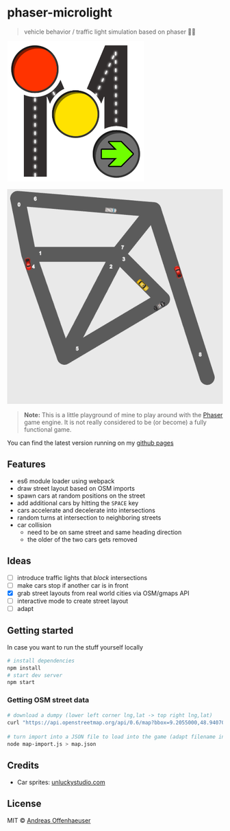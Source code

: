 phaser-microlight
===
> vehicle behavior / traffic light simulation based on phaser 🚦🚗

<img src="./assets/logo.png" width="320px"/>


[![screenshot](./screenshot.png)](https://anoff.github.io/phaser-microlight)

>**Note:**
This is a little playground of mine to play around with the [Phaser](https://phaser.io) game engine. It is not really considered to be (or become) a fully functional game.


You can find the latest version running on my [github pages](https://anoff.github.io/phaser-microlight/)

## Features

* es6 module loader using webpack
* draw street layout based on OSM imports
* spawn cars at random positions on the street
* add additional cars by hitting the `SPACE` key
* cars accelerate and decelerate into intersections
* random turns at intersection to neighboring streets
* car collision
    * need to be on same street and same heading direction
    * the older of the two cars gets removed

## Ideas

* [ ] introduce traffic lights that _block_ intersections
* [ ] make cars stop if another car is in front
* [x] grab street layouts from real world cities via OSM/gmaps API
* [ ] interactive mode to create street layout
* [ ] adapt 

## Getting started

In case you want to run the stuff yourself locally

```bash
# install dependencies
npm install
# start dev server
npm start
```

### Getting OSM street data

```sh
# download a dumpy (lower left corner lng,lat -> top right lng,lat)
curl "https://api.openstreetmap.org/api/0.6/map?bbox=9.2055000,48.9407000,9.2643,48.9582" > marbach.osm

# turn import into a JSON file to load into the game (adapt filename in code)
node map-import.js > map.json
```

## Credits

* Car sprites: [unluckystudio.com](http://unluckystudio.com/game-art-giveaway-7-top-down-vehicles-sprites-pack/)

## License

MIT © [Andreas Offenhaeuser](http//anoff.io)
